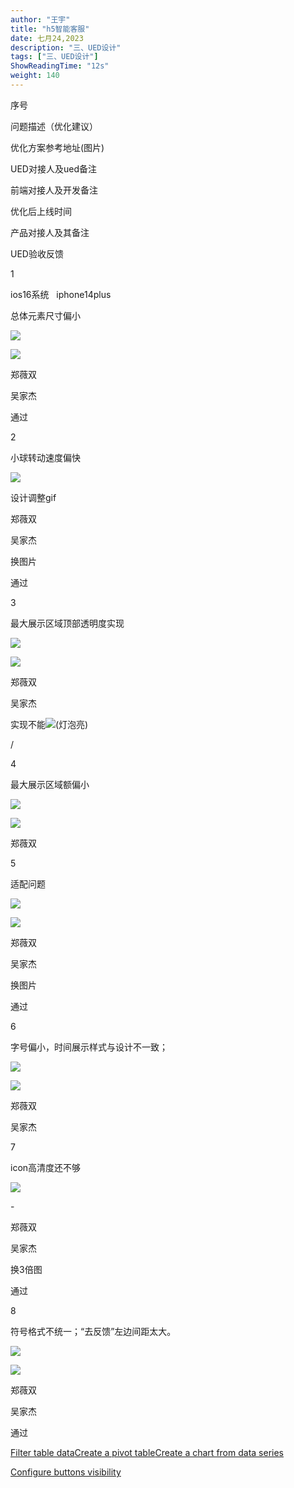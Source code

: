 ```yaml
---
author: "王宇"
title: "h5智能客服"
date: 七月24,2023
description: "三、UED设计"
tags: ["三、UED设计"]
ShowReadingTime: "12s"
weight: 140
---
```

序号

问题描述（优化建议）

优化方案参考地址(图片)

UED对接人及ued备注

前端对接人及开发备注

优化后上线时间

产品对接人及其备注

UED验收反馈

1

ios16系统   iphone14plus

总体元素尺寸偏小

![](/download/thumbnails/105267221/image2023-7-20_17-22-16.png?version=1&modificationDate=1689844936953&api=v2)

  

![](/download/thumbnails/105267221/image2023-7-20_17-24-48.png?version=1&modificationDate=1689845089216&api=v2)

郑薇双

吴家杰

  

  

通过

2

小球转动速度偏快

![](/download/thumbnails/105267221/image2023-7-20_17-48-10.png?version=1&modificationDate=1689846490287&api=v2)

设计调整gif

郑薇双

吴家杰

换图片

  

  

通过

3

最大展示区域顶部透明度实现

![](/download/thumbnails/105267221/image2023-7-20_17-25-31.png?version=1&modificationDate=1689845131519&api=v2)

![](/download/thumbnails/105267221/image2023-7-20_17-26-43.png?version=1&modificationDate=1689845203269&api=v2)

郑薇双

吴家杰

实现不能![(灯泡亮)](/s/-vky9ok/8401/008d09724398b50e93468e30a239d4f6d750af9b/_/images/icons/emoticons/lightbulb_on.svg)

  

  

/

4

最大展示区域额偏小

![](/download/thumbnails/105267221/image2023-7-20_17-27-37.png?version=1&modificationDate=1689845257911&api=v2)

![](/download/thumbnails/105267221/image2023-7-20_17-29-37.png?version=1&modificationDate=1689845378312&api=v2)

郑薇双

  

  

  

  

5

适配问题

![](/download/thumbnails/105267221/image2023-7-20_17-35-54.png?version=1&modificationDate=1689845754399&api=v2)

![](/download/thumbnails/105267221/image2023-7-20_17-36-59.png?version=1&modificationDate=1689845819925&api=v2)

郑薇双

吴家杰

换图片

  

  

通过

6

字号偏小，时间展示样式与设计不一致；

![](/download/thumbnails/105267221/image2023-7-20_17-44-5.png?version=1&modificationDate=1689846245806&api=v2)

![](/download/thumbnails/105267221/image2023-7-20_17-47-3.png?version=1&modificationDate=1689846423399&api=v2)

郑薇双

吴家杰

  

  

  

7

icon高清度还不够

![](/download/thumbnails/105267221/image2023-7-20_17-51-3.png?version=1&modificationDate=1689846663529&api=v2)

  

\-

郑薇双

吴家杰

换3倍图

  

  

通过

8

符号格式不统一；“去反馈”左边间距太大。

![](/download/thumbnails/105267221/image2023-7-20_17-53-35.png?version=1&modificationDate=1689846815339&api=v2)

![](/download/thumbnails/105267221/image2023-7-20_17-55-36.png?version=1&modificationDate=1689846936359&api=v2)

郑薇双

吴家杰

  

  

通过

  

[Filter table data](#)[Create a pivot table](#)[Create a chart from data series](#)

[Configure buttons visibility](/users/tfac-settings.action)